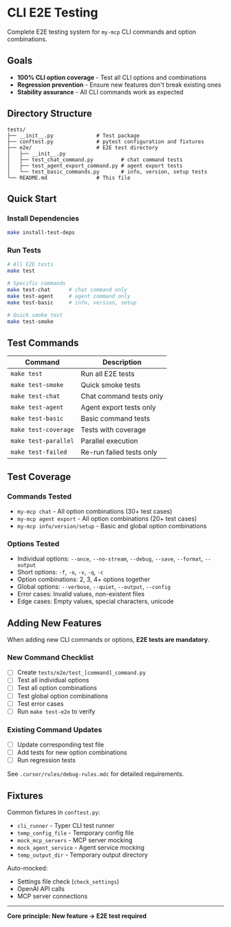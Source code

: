 # CLI E2E Testing

Complete E2E testing system for `my-mcp` CLI commands and option combinations.

## Goals

- **100% CLI option coverage** - Test all CLI options and combinations
- **Regression prevention** - Ensure new features don't break existing ones
- **Stability assurance** - All CLI commands work as expected

## Directory Structure

```
tests/
├── __init__.py              # Test package
├── conftest.py              # pytest configuration and fixtures
├── e2e/                     # E2E test directory
│   ├── __init__.py
│   ├── test_chat_command.py         # chat command tests
│   ├── test_agent_export_command.py # agent export tests
│   └── test_basic_commands.py       # info, version, setup tests
└── README.md                # This file
```

## Quick Start

### Install Dependencies

```bash
make install-test-deps
```

### Run Tests

```bash
# All E2E tests
make test

# Specific commands
make test-chat      # chat command only
make test-agent     # agent command only
make test-basic     # info, version, setup

# Quick smoke test
make test-smoke
```

## Test Commands

| Command | Description |
|---------|-------------|
| `make test` | Run all E2E tests |
| `make test-smoke` | Quick smoke tests |
| `make test-chat` | Chat command tests only |
| `make test-agent` | Agent export tests only |
| `make test-basic` | Basic command tests |
| `make test-coverage` | Tests with coverage |
| `make test-parallel` | Parallel execution |
| `make test-failed` | Re-run failed tests only |

## Test Coverage

### Commands Tested
- `my-mcp chat` - All option combinations (30+ test cases)
- `my-mcp agent export` - All option combinations (20+ test cases)
- `my-mcp info/version/setup` - Basic and global option combinations

### Options Tested
- Individual options: `--once`, `--no-stream`, `--debug`, `--save`, `--format`, `--output`
- Short options: `-f`, `-o`, `-v`, `-q`, `-c`
- Option combinations: 2, 3, 4+ options together
- Global options: `--verbose`, `--quiet`, `--output`, `--config`
- Error cases: Invalid values, non-existent files
- Edge cases: Empty values, special characters, unicode

## Adding New Features

When adding new CLI commands or options, **E2E tests are mandatory**.

### New Command Checklist
- [ ] Create `tests/e2e/test_[command]_command.py`
- [ ] Test all individual options
- [ ] Test all option combinations
- [ ] Test global option combinations
- [ ] Test error cases
- [ ] Run `make test-e2e` to verify

### Existing Command Updates
- [ ] Update corresponding test file
- [ ] Add tests for new option combinations
- [ ] Run regression tests

See `.cursor/rules/debug-rules.mdc` for detailed requirements.

## Fixtures

Common fixtures in `conftest.py`:
- `cli_runner` - Typer CLI test runner
- `temp_config_file` - Temporary config file
- `mock_mcp_servers` - MCP server mocking
- `mock_agent_service` - Agent service mocking
- `temp_output_dir` - Temporary output directory

Auto-mocked:
- Settings file check (`check_settings`)
- OpenAI API calls
- MCP server connections

---

**Core principle: New feature → E2E test required** 
